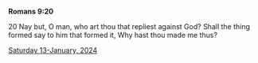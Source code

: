 **Romans 9:20**

20 Nay but, O man, who art thou that repliest against God? Shall the thing formed say to him that formed it, Why hast thou made me thus?

[Saturday 13-January, 2024](https://getbible.life/kjv/Romans/9/20)
